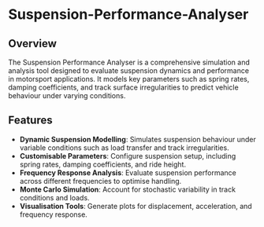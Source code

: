 # Suspension-Performance-Analyser
## Overview

The Suspension Performance Analyser is a comprehensive simulation and analysis tool designed to evaluate suspension dynamics and performance in motorsport applications. It models key parameters such as spring rates, damping coefficients, and track surface irregularities to predict vehicle behaviour under varying conditions.

## Features

- **Dynamic Suspension Modelling**: Simulates suspension behaviour under variable conditions such as load transfer and track irregularities.
- **Customisable Parameters**: Configure suspension setup, including spring rates, damping coefficients, and ride height.
- **Frequency Response Analysis**: Evaluate suspension performance across different frequencies to optimise handling.
- **Monte Carlo Simulation**: Account for stochastic variability in track conditions and loads.
- **Visualisation Tools**: Generate plots for displacement, acceleration, and frequency response.
